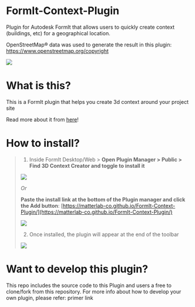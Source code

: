 # FormIt-Context-Plugin
Plugin for Autodesk FormIt that allows users to quickly create context (buildings, etc) for a geographical location.

OpenStreetMap® data was used to generate the result in this plugin: https://www.openstreetmap.org/copyright

![](https://github.com/matterlab-co/FormIt-Context-Plugin/blob/main/readme_cover.png)

# What is this?

This is a FormIt plugin that helps you create 3d context around your project site

Read more about it from [here](link)!

# How to install?
>
> 1. Inside FormIt Desktop/Web > **Open Plugin Manager > Public > Find 3D Context Creator and toggle to install it**
>
> ![](https://github.com/matterlab-co/FormIt-Context-Plugin/blob/main/readme_image1a.png)
>
> *Or*
>
> **Paste the install link at the bottom of the Plugin manager and click the Add button**: [https://matterlab-co.github.io/FormIt-Context-Plugin/](https://matterlab-co.github.io/FormIt-Context-Plugin/)
>
> ![](https://github.com/matterlab-co/FormIt-Context-Plugin/blob/main/readme_image1b.png)
>
> 2. Once installed, the plugin will appear at the end of the toolbar
>
> ![](https://github.com/matterlab-co/FormIt-Context-Plugin/blob/main/readme_image2.png)

# Want to develop this plugin?

This repo includes the source code to this Plugin and users a free to clone/fork from this repository. For more info about how to develop your own plugin, please refer: primer link
